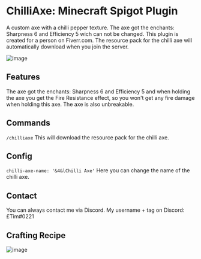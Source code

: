 # ChilliAxe: Minecraft Spigot Plugin
A custom axe with a chilli pepper texture.
The axe got the enchants: Sharpness 6 and Efficiency 5 wich can not be changed. This plugin is created for a person on Fiverr.com.
The resource pack for the chilli axe will automatically download when you join the server.

![image](https://user-images.githubusercontent.com/83028453/166278266-642dd26a-7f9f-47a4-acc9-877e4efa1ef3.png)
## Features
The axe got the enchants: Sharpness 6 and Efficiency 5 and when holding the axe you get the Fire Resistance effect, so you won't get any fire damage when holding this axe. The axe is also unbreakable.
## Commands
`/chilliaxe` This will download the resource pack for the chilli axe.
## Config
`chilli-axe-name: '&4&lChilli Axe'` Here you can change the name of the chilli axe.
## Contact
You can always contact me via Discord. My username + tag on Discord: £Tim#0221
## Crafting Recipe
![image](https://user-images.githubusercontent.com/83028453/166276296-b8d9910f-1715-4335-970e-08e4e2c6d1ac.png)

